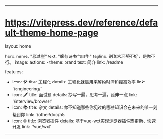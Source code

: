 ---

# <https://vitepress.dev/reference/default-theme-home-page>

layout: home

hero:
  name: "思过崖"
  text: "腹有诗书气自华"
  tagline: 别说大环境不好，是你不行。
  image:
  actions:
    - theme: brand
      text: 简介
      link: /readme

features:
  - icon: 🛠️
    title: 工程化
    details: 工程化就是用来解约时间和提高效率
    link: '/engineering/'
  - icon: 🖋
    title: 面试题
    details: 抄写一遍，思考一遍，延伸一点
    link: '/interview/browser'
  - icon: 📚
    title: 杂文
    details: 你不知道哪些你见过的哪些知识会在未来的某一刻帮到你
    link: '/other/doc/h5'
  - icon: 🌐
    title: 浏览器插件
    details: 基于vue-wxt实现浏览器插件热更新、快速开发
    link: '/vue/wxt'

---